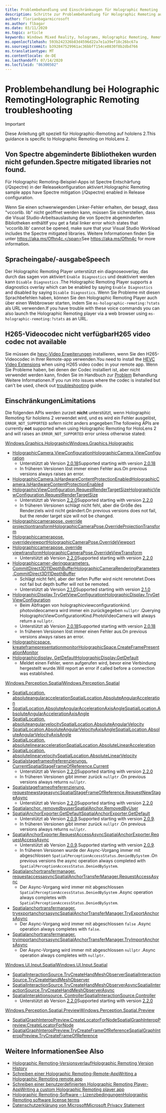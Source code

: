 ```yaml
---
title: Problembehandlung und Einschränkungen für Holographic Remoting
description: Schritte zur Problembehandlung für Holographic Remoting auf hololens 2.
author: florianbagarmicrosoft
ms.author: flbagar
ms.date: 03/11/2020
ms.topic: article
keywords: Windows Mixed Reality, holograms, Holographic Remoting, Remote Rendering, Netzwerk Rendering, hololens, Remote holograms, Problembehandlung, Hilfe
ms.openlocfilehash: 593b242326b83d4596d22a7e1a39ef18c26bc67a
ms.sourcegitcommit: b392847529961ac36bbff154ce0830f8b2dbd766
ms.translationtype: MT
ms.contentlocale: de-DE
ms.lasthandoff: 07/14/2020
ms.locfileid: "86300502"
---
```

# <a name="holographic-remoting-troubleshooting"></a><span data-ttu-id="24cd4-104">Problembehandlung bei Holographic Remoting</span><span class="sxs-lookup"><span data-stu-id="24cd4-104">Holographic Remoting troubleshooting</span></span>

> [!IMPORTANT]
> <span data-ttu-id="24cd4-105">Diese Anleitung gilt speziell für Holographic-Remoting auf hololens 2.</span><span class="sxs-lookup"><span data-stu-id="24cd4-105">This guidance is specific to Holographic Remoting on HoloLens 2.</span></span>

## <a name="spectre-mitigated-libraries-not-found"></a><span data-ttu-id="24cd4-106">Von Spectre abgeminderte Bibliotheken wurden nicht gefunden.</span><span class="sxs-lookup"><span data-stu-id="24cd4-106">Spectre mitigated libraries not found.</span></span>

<span data-ttu-id="24cd4-107">Für Holographic Remoting-Beispiel-Apps ist Spectre Entschärfung (/Qspectre) in der Releasekonfiguration aktiviert.</span><span class="sxs-lookup"><span data-stu-id="24cd4-107">Holographic Remoting sample apps have Spectre mitigation (/Qspectre) enabled in Release configuration.</span></span>

<span data-ttu-id="24cd4-108">Wenn Sie einen schwerwiegenden Linker-Fehler erhalten, der besagt, dass "vccorlib. lib" nicht geöffnet werden kann, müssen Sie sicherstellen, dass die Visual Studio-Arbeitsauslastung die von Spectre abgeminderten Bibliotheken enthält</span><span class="sxs-lookup"><span data-stu-id="24cd4-108">If you get a fatal linker error which states that 'vccorlib.lib' cannot be opened, make sure that your Visual Studio Workload includes the Spectre mitigated libraries.</span></span> <span data-ttu-id="24cd4-109">Weitere Informationen finden Sie unter https://aka.ms/Ofhn4c.</span><span class="sxs-lookup"><span data-stu-id="24cd4-109">See https://aka.ms/Ofhn4c for more information.</span></span>

## <a name="speech"></a><span data-ttu-id="24cd4-110">Spracheingabe/-ausgabe</span><span class="sxs-lookup"><span data-stu-id="24cd4-110">Speech</span></span>

<span data-ttu-id="24cd4-111">Der Holographic Remoting Player unterstützt ein diagnoseoverlay, das durch das sagen von aktiviert ```Enable Diagnostics``` und deaktiviert werden kann ```Disable Diagnostics``` .</span><span class="sxs-lookup"><span data-stu-id="24cd4-111">The Holographic Remoting Player supports a diagnostics overlay which can be enabled by saying ```Enable Diagnostics``` and disabled by saying ```Disable Diagnostics```.</span></span> <span data-ttu-id="24cd4-112">Wenn Sie Probleme mit diesen Sprachbefehlen haben, können Sie den Holographic Remoting Player auch über einen Webbrowser starten, indem Sie ```ms-holographic-remoting:?stats``` als URL verwenden.</span><span class="sxs-lookup"><span data-stu-id="24cd4-112">If you have trouble with these voice commands you can also launch the Holographic Remoting player via a web browser using ```ms-holographic-remoting:?stats``` as an URL.</span></span>

## <a name="h265-video-codec-not-available"></a><span data-ttu-id="24cd4-113">H265-Videocodec nicht verfügbar</span><span class="sxs-lookup"><span data-stu-id="24cd4-113">H265 video codec not available</span></span>

<span data-ttu-id="24cd4-114">Sie müssen die [hevc-Video Erweiterungen](https://www.microsoft.com/p/hevc-video-extensions/9nmzlz57r3t7) installieren, wenn Sie den H265-Videocodec in Ihrer Remote-app verwenden.</span><span class="sxs-lookup"><span data-stu-id="24cd4-114">You need to install the [HEVC Video Extensions](https://www.microsoft.com/p/hevc-video-extensions/9nmzlz57r3t7) when using H265 video codec in your remote app.</span></span> <span data-ttu-id="24cd4-115">Wenn Sie Probleme haben, bei denen der Codec installiert ist, aber nicht verwendet werden kann, finden Sie im Handbuch zur [Problem](https://docs.microsoft.com/azure/remote-rendering/resources/troubleshoot#h265-codec-not-available) Behandlung Weitere Informationen.</span><span class="sxs-lookup"><span data-stu-id="24cd4-115">If you run into issues where the codec is installed but can't be used, check out [troubleshooting](https://docs.microsoft.com/azure/remote-rendering/resources/troubleshoot#h265-codec-not-available) guide.</span></span>

## <a name="limitations"></a><span data-ttu-id="24cd4-116">Einschränkungen</span><span class="sxs-lookup"><span data-stu-id="24cd4-116">Limitations</span></span>

<span data-ttu-id="24cd4-117">Die folgenden APIs werden zurzeit **nicht** unterstützt, wenn Holographic Remoting für hololens 2 verwendet wird, und es wird ein Fehler ausgelöst, ```ERROR_NOT_SUPPORTED``` sofern nicht anders angegeben:</span><span class="sxs-lookup"><span data-stu-id="24cd4-117">The following APIs are currently **not** supported when using Holographic Remoting for HoloLens 2 and will raises an ```ERROR_NOT_SUPPORTED``` error unless otherwise stated:</span></span>

[<span data-ttu-id="24cd4-118">Windows.Graphics.Holographic</span><span class="sxs-lookup"><span data-stu-id="24cd4-118">Windows.Graphics.Holographic</span></span>](https://docs.microsoft.com/uwp/api/windows.graphics.holographic)

* [<span data-ttu-id="24cd4-119">HolographicCamera.ViewConfiguration</span><span class="sxs-lookup"><span data-stu-id="24cd4-119">HolographicCamera.ViewConfiguration</span></span>](https://docs.microsoft.com/uwp/api/windows.graphics.holographic.holographiccamera.viewconfiguration)
  - <span data-ttu-id="24cd4-120">Unterstützt ab Version [2.0.18](holographic-remoting-version-history.md#v2.0.18)</span><span class="sxs-lookup"><span data-stu-id="24cd4-120">Supported starting with version [2.0.18](holographic-remoting-version-history.md#v2.0.18)</span></span>
  - <span data-ttu-id="24cd4-121">In früheren Versionen löst immer einen Fehler aus.</span><span class="sxs-lookup"><span data-stu-id="24cd4-121">On previous versions always raises an error.</span></span>
* [<span data-ttu-id="24cd4-122">HolographicCamera.IsHardwareContentProtectionEnabled</span><span class="sxs-lookup"><span data-stu-id="24cd4-122">HolographicCamera.IsHardwareContentProtectionEnabled</span></span>](https://docs.microsoft.com/uwp/api/windows.graphics.holographic.holographiccamera.ishardwarecontentprotectionenabled#Windows_Graphics_Holographic_HolographicCamera_IsHardwareContentProtectionEnabled)
* [<span data-ttu-id="24cd4-123">HolographicViewConfiguration.RequestRenderTargetSize</span><span class="sxs-lookup"><span data-stu-id="24cd4-123">HolographicViewConfiguration.RequestRenderTargetSize</span></span>](https://docs.microsoft.com/uwp/api/windows.graphics.holographic.holographicviewconfiguration.requestrendertargetsize#Windows_Graphics_Holographic_HolographicViewConfiguration_RequestRenderTargetSize_Windows_Foundation_Size_)
  - <span data-ttu-id="24cd4-124">Unterstützt ab Version [2.2.0](holographic-remoting-version-history.md#v2.2.0)</span><span class="sxs-lookup"><span data-stu-id="24cd4-124">Supported starting with version [2.2.0](holographic-remoting-version-history.md#v2.2.0)</span></span>
  - <span data-ttu-id="24cd4-125">In früheren Versionen schlägt nicht fehl, aber die Größe des Renderziels wird nicht geändert.</span><span class="sxs-lookup"><span data-stu-id="24cd4-125">On previous versions does not fail, but the render target size will not be changed.</span></span>
* [<span data-ttu-id="24cd4-126">Holographiccamerapose. override projectiontransform</span><span class="sxs-lookup"><span data-stu-id="24cd4-126">HolographicCameraPose.OverrideProjectionTransform</span></span>](https://docs.microsoft.com/uwp/api/windows.graphics.holographic.holographiccamerapose.overrideprojectiontransform)
* [<span data-ttu-id="24cd4-127">Holographiccamerapose. overrideviewport</span><span class="sxs-lookup"><span data-stu-id="24cd4-127">HolographicCameraPose.OverrideViewport</span></span>](https://docs.microsoft.com/uwp/api/windows.graphics.holographic.holographiccamerapose.overrideviewport)
* [<span data-ttu-id="24cd4-128">Holographiccamerapose. override viewtransform</span><span class="sxs-lookup"><span data-stu-id="24cd4-128">HolographicCameraPose.OverrideViewTransform</span></span>](https://docs.microsoft.com/uwp/api/windows.graphics.holographic.holographiccamerapose.overrideviewtransform)
  - <span data-ttu-id="24cd4-129">Unterstützt ab Version [2.2.0](holographic-remoting-version-history.md#v2.2.0)</span><span class="sxs-lookup"><span data-stu-id="24cd4-129">Supported starting with version [2.2.0](holographic-remoting-version-history.md#v2.2.0)</span></span>
* [<span data-ttu-id="24cd4-130">Holographiccamer-deringparameters. CommitDirect3D11DepthBuffer</span><span class="sxs-lookup"><span data-stu-id="24cd4-130">HolographicCameraRenderingParameters.CommitDirect3D11DepthBuffer</span></span>](https://docs.microsoft.com/uwp/api/windows.graphics.holographic.holographiccamerarenderingparameters.commitdirect3d11depthbuffer#Windows_Graphics_Holographic_HolographicCameraRenderingParameters_CommitDirect3D11DepthBuffer_Windows_Graphics_DirectX_Direct3D11_IDirect3DSurface_)
  - <span data-ttu-id="24cd4-131">Schlägt nicht fehl, aber der tiefen Puffer wird nicht remotetet.</span><span class="sxs-lookup"><span data-stu-id="24cd4-131">Does not fail but depth buffer will not be remoted.</span></span>
  - <span data-ttu-id="24cd4-132">Unterstützt ab Version [2.1.0](holographic-remoting-version-history.md#v2.1.0)</span><span class="sxs-lookup"><span data-stu-id="24cd4-132">Supported starting with version [2.1.0](holographic-remoting-version-history.md#v2.1.0)</span></span>
* [<span data-ttu-id="24cd4-133">HolographicDisplay.TryGetViewConfiguration</span><span class="sxs-lookup"><span data-stu-id="24cd4-133">HolographicDisplay.TryGetViewConfiguration</span></span>](https://docs.microsoft.com/uwp/api/windows.graphics.holographic.holographicdisplay.trygetviewconfiguration)
  - <span data-ttu-id="24cd4-134">Beim Abfragen von holographicviewconfigurationkind. photovideocamera wird immer ein zurückgegeben ```nullptr``` .</span><span class="sxs-lookup"><span data-stu-id="24cd4-134">Querying HolographicViewConfigurationKind.PhotoVideoCamera will always return a ```nullptr```.</span></span>
  - <span data-ttu-id="24cd4-135">Unterstützt ab Version [2.0.18](holographic-remoting-version-history.md#v2.0.18)</span><span class="sxs-lookup"><span data-stu-id="24cd4-135">Supported starting with version [2.0.18](holographic-remoting-version-history.md#v2.0.18)</span></span>
  - <span data-ttu-id="24cd4-136">In früheren Versionen löst immer einen Fehler aus.</span><span class="sxs-lookup"><span data-stu-id="24cd4-136">On previous versions always raises an error.</span></span>
* [<span data-ttu-id="24cd4-137">Holographicspace. kreateframepresentationmonitor</span><span class="sxs-lookup"><span data-stu-id="24cd4-137">HolographicSpace.CreateFramePresentationMonitor</span></span>](https://docs.microsoft.com/uwp/api/windows.graphics.holographic.holographicspace.createframepresentationmonitor)
* [<span data-ttu-id="24cd4-138">Holographicdisplay. GetDefault</span><span class="sxs-lookup"><span data-stu-id="24cd4-138">HolographicDisplay.GetDefault</span></span>](https://docs.microsoft.com/uwp/api/windows.graphics.holographic.holographicdisplay.getdefault#Windows_Graphics_Holographic_HolographicDisplay_GetDefault)
  - <span data-ttu-id="24cd4-139">Meldet einen Fehler, wenn aufgerufen wird, bevor eine Verbindung hergestellt wurde.</span><span class="sxs-lookup"><span data-stu-id="24cd4-139">Will report an error if called before a connection was established.</span></span>


[<span data-ttu-id="24cd4-140">Windows.Perception.Spatial</span><span class="sxs-lookup"><span data-stu-id="24cd4-140">Windows.Perception.Spatial</span></span>](https://docs.microsoft.com/uwp/api/windows.perception.spatial)

* [<span data-ttu-id="24cd4-141">SpatialLocation. absoluteangularacceleration</span><span class="sxs-lookup"><span data-stu-id="24cd4-141">SpatialLocation.AbsoluteAngularAcceleration</span></span>](https://docs.microsoft.com/uwp/api/windows.perception.spatial.spatiallocation.absoluteangularacceleration)
* [<span data-ttu-id="24cd4-142">SpatialLocation.AbsoluteAngularAccelerationAxisAngle</span><span class="sxs-lookup"><span data-stu-id="24cd4-142">SpatialLocation.AbsoluteAngularAccelerationAxisAngle</span></span>](https://docs.microsoft.com/uwp/api/windows.perception.spatial.spatiallocation.absoluteangularaccelerationaxisangle)
* [<span data-ttu-id="24cd4-143">SpatialLocation. absoluteangularvelocity</span><span class="sxs-lookup"><span data-stu-id="24cd4-143">SpatialLocation.AbsoluteAngularVelocity</span></span>](https://docs.microsoft.com/uwp/api/windows.perception.spatial.spatiallocation.absoluteangularvelocity)
* [<span data-ttu-id="24cd4-144">SpatialLocation.AbsoluteAngularVelocityAxisAngle</span><span class="sxs-lookup"><span data-stu-id="24cd4-144">SpatialLocation.AbsoluteAngularVelocityAxisAngle</span></span>](https://docs.microsoft.com/uwp/api/windows.perception.spatial.spatiallocation.absoluteangularvelocityaxisangle)
* [<span data-ttu-id="24cd4-145">SpatialLocation. absolutelinearacceleration</span><span class="sxs-lookup"><span data-stu-id="24cd4-145">SpatialLocation.AbsoluteLinearAcceleration</span></span>](https://docs.microsoft.com/uwp/api/windows.perception.spatial.spatiallocation.absolutelinearacceleration)
* [<span data-ttu-id="24cd4-146">SpatialLocation. absolutelinearvelocity</span><span class="sxs-lookup"><span data-stu-id="24cd4-146">SpatialLocation.AbsoluteLinearVelocity</span></span>](https://docs.microsoft.com/uwp/api/windows.perception.spatial.spatiallocation.absolutelinearvelocity)
* [<span data-ttu-id="24cd4-147">Spatialstageframeofreferenzierungs. Current</span><span class="sxs-lookup"><span data-stu-id="24cd4-147">SpatialStageFrameOfReference.Current</span></span>](https://docs.microsoft.com/uwp/api/windows.perception.spatial.spatialstageframeofreference.current)
  - <span data-ttu-id="24cd4-148">Unterstützt ab Version [2.2.0](holographic-remoting-version-history.md#v2.2.0)</span><span class="sxs-lookup"><span data-stu-id="24cd4-148">Supported starting with version [2.2.0](holographic-remoting-version-history.md#v2.2.0)</span></span>
  - <span data-ttu-id="24cd4-149">In früheren Versionen gibt immer zurück ```nullptr``` .</span><span class="sxs-lookup"><span data-stu-id="24cd4-149">On previous versions always returns ```nullptr```.</span></span>
* [<span data-ttu-id="24cd4-150">Spatialstageframeofreferenzierung. requestnewstageasync</span><span class="sxs-lookup"><span data-stu-id="24cd4-150">SpatialStageFrameOfReference.RequestNewStageAsync</span></span>](https://docs.microsoft.com/uwp/api/windows.perception.spatial.spatialstageframeofreference.requestnewstageasync)
  - <span data-ttu-id="24cd4-151">Unterstützt ab Version [2.2.0](holographic-remoting-version-history.md#v2.2.0)</span><span class="sxs-lookup"><span data-stu-id="24cd4-151">Supported starting with version [2.2.0](holographic-remoting-version-history.md#v2.2.0)</span></span>
* [<span data-ttu-id="24cd4-152">Spatialanchor. removedbyuser</span><span class="sxs-lookup"><span data-stu-id="24cd4-152">SpatialAnchor.RemovedByUser</span></span>](https://docs.microsoft.com/uwp/api/windows.perception.spatial.spatialanchor.removedbyuser)
* [<span data-ttu-id="24cd4-153">SpatialAnchorExporter.GetDefault</span><span class="sxs-lookup"><span data-stu-id="24cd4-153">SpatialAnchorExporter.GetDefault</span></span>](https://docs.microsoft.com/uwp/api/windows.perception.spatial.spatialanchorexporter.getdefault
)
  - <span data-ttu-id="24cd4-154">Unterstützt ab Version [2.0.9](holographic-remoting-version-history.md#v2.0.9).</span><span class="sxs-lookup"><span data-stu-id="24cd4-154">Supported starting with version [2.0.9](holographic-remoting-version-history.md#v2.0.9).</span></span> 
  - <span data-ttu-id="24cd4-155">In früheren Versionen gibt immer zurück ```nullptr``` .</span><span class="sxs-lookup"><span data-stu-id="24cd4-155">On previous versions always returns ```nullptr```.</span></span> 
* [<span data-ttu-id="24cd4-156">SpatialAnchorExporter.RequestAccessAsync</span><span class="sxs-lookup"><span data-stu-id="24cd4-156">SpatialAnchorExporter.RequestAccessAsync</span></span>](https://docs.microsoft.com/uwp/api/windows.perception.spatial.spatialanchorexporter.requestaccessasync
)
  - <span data-ttu-id="24cd4-157">Unterstützt ab Version [2.0.9](holographic-remoting-version-history.md#v2.0.9).</span><span class="sxs-lookup"><span data-stu-id="24cd4-157">Supported starting with version [2.0.9](holographic-remoting-version-history.md#v2.0.9).</span></span> 
  - <span data-ttu-id="24cd4-158">In früheren Versionen wurde der Async-Vorgang immer mit abgeschlossen ```SpatialPerceptionAccessStatus.DeniedBySystem``` .</span><span class="sxs-lookup"><span data-stu-id="24cd4-158">On previous versions the async operation always completed with ```SpatialPerceptionAccessStatus.DeniedBySystem```.</span></span>
* [<span data-ttu-id="24cd4-159">Spatialanchortransfermanager. requestaccessasync</span><span class="sxs-lookup"><span data-stu-id="24cd4-159">SpatialAnchorTransferManager.RequestAccessAsync</span></span>](https://docs.microsoft.com/uwp/api/windows.perception.spatial.spatialanchortransfermanager.requestaccessasync#Windows_Perception_Spatial_SpatialAnchorTransferManager_RequestAccessAsync)
  - <span data-ttu-id="24cd4-160">Der Async-Vorgang wird immer mit abgeschlossen ```SpatialPerceptionAccessStatus.DeniedBySystem``` .</span><span class="sxs-lookup"><span data-stu-id="24cd4-160">Async operation always completes with ```SpatialPerceptionAccessStatus.DeniedBySystem```.</span></span>
* [<span data-ttu-id="24cd4-161">Spatialanchortransfermanager. tryexportanchorsasync</span><span class="sxs-lookup"><span data-stu-id="24cd4-161">SpatialAnchorTransferManager.TryExportAnchorsAsync</span></span>](https://docs.microsoft.com/uwp/api/windows.perception.spatial.spatialanchortransfermanager.tryexportanchorsasync#Windows_Perception_Spatial_SpatialAnchorTransferManager_TryExportAnchorsAsync_Windows_Foundation_Collections_IIterable_Windows_Foundation_Collections_IKeyValuePair_System_String_Windows_Perception_Spatial_SpatialAnchor___Windows_Storage_Streams_IOutputStream_)
  - <span data-ttu-id="24cd4-162">Der Async-Vorgang wird immer mit abgeschlossen ```false``` .</span><span class="sxs-lookup"><span data-stu-id="24cd4-162">Async operation always completes with ```false```.</span></span>
* [<span data-ttu-id="24cd4-163">Spatialanchortransfermanager. tryimportanchorsasync</span><span class="sxs-lookup"><span data-stu-id="24cd4-163">SpatialAnchorTransferManager.TryImportAnchorsAsync</span></span>](https://docs.microsoft.com/uwp/api/windows.perception.spatial.spatialanchortransfermanager.tryimportanchorsasync
)
  - <span data-ttu-id="24cd4-164">Der Async-Vorgang wird immer mit abgeschlossen ```nullptr``` .</span><span class="sxs-lookup"><span data-stu-id="24cd4-164">Async operation always completes with ```nullptr```.</span></span>

[<span data-ttu-id="24cd4-165">Windows.UI.Input.Spatial</span><span class="sxs-lookup"><span data-stu-id="24cd4-165">Windows.UI.Input.Spatial</span></span>](https://docs.microsoft.com/uwp/api/windows.ui.input.spatial)

* [<span data-ttu-id="24cd4-166">SpatialInteractionSource.TryCreateHandMeshObserver</span><span class="sxs-lookup"><span data-stu-id="24cd4-166">SpatialInteractionSource.TryCreateHandMeshObserver</span></span>](https://docs.microsoft.com/uwp/api/windows.ui.input.spatial.spatialinteractionsource.trycreatehandmeshobserver#Windows_UI_Input_Spatial_SpatialInteractionSource_TryCreateHandMeshObserver)
* [<span data-ttu-id="24cd4-167">SpatialInteractionSource.TryCreateHandMeshObserverAsync</span><span class="sxs-lookup"><span data-stu-id="24cd4-167">SpatialInteractionSource.TryCreateHandMeshObserverAsync</span></span>](https://docs.microsoft.com/uwp/api/windows.ui.input.spatial.spatialinteractionsource.trycreatehandmeshobserverasync)
* [<span data-ttu-id="24cd4-168">Spatialinteraktionsource. Controller</span><span class="sxs-lookup"><span data-stu-id="24cd4-168">SpatialInteractionSource.Controller</span></span>](https://docs.microsoft.com/uwp/api/windows.ui.input.spatial.spatialinteractionsource.controller#Windows_UI_Input_Spatial_SpatialInteractionSource_Controller)
  - <span data-ttu-id="24cd4-169">Unterstützt ab Version [2.2.0](holographic-remoting-version-history.md#v2.2.0)</span><span class="sxs-lookup"><span data-stu-id="24cd4-169">Supported starting with version [2.2.0](holographic-remoting-version-history.md#v2.2.0)</span></span>

[<span data-ttu-id="24cd4-170">Windows.Perception.Spatial.Preview</span><span class="sxs-lookup"><span data-stu-id="24cd4-170">Windows.Perception.Spatial.Preview</span></span>](https://docs.microsoft.com/uwp/api/windows.perception.spatial.preview)

* [<span data-ttu-id="24cd4-171">SpatialGraphInteropPreview.CreateLocatorForNode</span><span class="sxs-lookup"><span data-stu-id="24cd4-171">SpatialGraphInteropPreview.CreateLocatorForNode</span></span>](https://docs.microsoft.com/uwp/api/windows.perception.spatial.preview.spatialgraphinteroppreview.createlocatorfornode)
* [<span data-ttu-id="24cd4-172">SpatialGraphInteropPreview.TryCreateFrameOfReference</span><span class="sxs-lookup"><span data-stu-id="24cd4-172">SpatialGraphInteropPreview.TryCreateFrameOfReference</span></span>](https://docs.microsoft.com/uwp/api/windows.perception.spatial.preview.spatialgraphinteroppreview.trycreateframeofreference)

## <a name="see-also"></a><span data-ttu-id="24cd4-173">Weitere Informationen</span><span class="sxs-lookup"><span data-stu-id="24cd4-173">See Also</span></span>
* [<span data-ttu-id="24cd4-174">Holographic Remoting-Versionsverlauf</span><span class="sxs-lookup"><span data-stu-id="24cd4-174">Holographic Remoting Version History</span></span>](holographic-remoting-version-history.md)
* [<span data-ttu-id="24cd4-175">Schreiben einer Holographic Remoting-Remote-App</span><span class="sxs-lookup"><span data-stu-id="24cd4-175">Writing a Holographic Remoting remote app</span></span>](holographic-remoting-create-host.md)
* [<span data-ttu-id="24cd4-176">Schreiben einer benutzerdefinierten Holographic Remoting Player-App</span><span class="sxs-lookup"><span data-stu-id="24cd4-176">Writing a custom Holographic Remoting player app</span></span>](holographic-remoting-create-player.md)
* [<span data-ttu-id="24cd4-177">Holographic Remoting-Software – Lizenzbedingungen</span><span class="sxs-lookup"><span data-stu-id="24cd4-177">Holographic Remoting software license terms</span></span>](https://docs.microsoft.com/legal/mixed-reality/microsoft-holographic-remoting-software-license-terms)
* [<span data-ttu-id="24cd4-178">Datenschutzerklärung von Microsoft</span><span class="sxs-lookup"><span data-stu-id="24cd4-178">Microsoft Privacy Statement</span></span>](https://go.microsoft.com/fwlink/?LinkId=521839)
